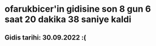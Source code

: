 # ofarukbicer'in gidisine son 8 gun 6 saat 20 dakika 38 saniye kaldi

## Gidis tarihi: 30.09.2022 :(
